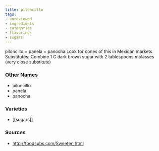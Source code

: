 ```yaml
---
title: piloncillo
tags:
- unreviewed
- ingredients
- categories
- flavorings
- sugars
---
```

piloncillo = panela = panocha Look for cones of this in Mexican markets. Substitutes: Combine 1 C dark brown sugar with 2 tablespoons molasses (very close substitute)

### Other Names

* piloncillo
* panela
* panocha

### Varieties

* [[sugars]]

### Sources
* http://foodsubs.com/Sweeten.html
